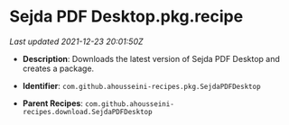 # Sejda PDF Desktop.pkg.recipe

_Last updated 2021-12-23 20:01:50Z_

- **Description**: Downloads the latest version of Sejda PDF Desktop and creates a package.

- **Identifier**: `com.github.ahousseini-recipes.pkg.SejdaPDFDesktop`

- **Parent Recipes**: `com.github.ahousseini-recipes.download.SejdaPDFDesktop`
